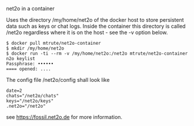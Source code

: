 net2o in a container

Uses the directory /my/home/net2o of the docker host to store
persistent data such as keys or chat logs. Inside the container
this directory is called /net2o regardless where it is on the
host - see the -v option below.

```shell
$ docker pull mtrute/net2o-container
$ mkdir /my/home/net2o
$ docker run -ti --rm -v /my/home/net2o:/net2o mtrute/net2o-container n2o keylist
Passphrase: ••••••  
==== opened: ....
```

The config file /net2o/config shall look like

```shell
date=2
chats="/net2o/chats"
keys="/net2o/keys"
.net2o="/net2o"
```

see https://fossil.net2o.de for more information.
